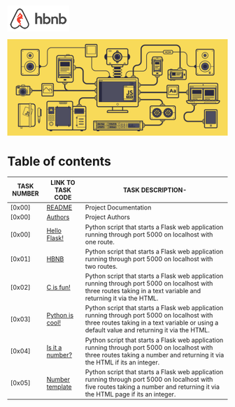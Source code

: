 ![AirBnB](../web_static/images/logo.png)

![AirBnB](./assets/1_L_QoAG863l8QvqxpNyBiqw.gif)

# Table of contents

TASK NUMBER | LINK TO TASK CODE | TASK DESCRIPTION-
----- | ------ | ----------
[0x00] | [README](./README.md) | Project Documentation
[0x00] | [Authors](./AUTHORS) | Project Authors
[0x00] | [Hello Flask!](./0-hello_route.py) | Python script that starts a Flask web application running through port 5000 on localhost with one route.
[0x01] | [HBNB](./1-hbnb_route.py) | Python script that starts a Flask web application running through port 5000 on localhost with two routes.
[0x02] | [C is fun!](./2-c_route.py) | Python script that starts a Flask web application running through port 5000 on localhost with three routes taking in a text variable and returning it via  the HTML.
[0x03] | [Python is cool!](./3-python_route.py) | Python script that starts a Flask web application running through port 5000 on localhost with three routes taking in a text variable or using a default value and returning it via  the HTML.
[0x04] | [Is it a number?](./4-number_route.py) | Python script that starts a Flask web application running through port 5000 on localhost with three routes taking a number and returning it via the HTML if its an integer.
[0x05] | [Number template](./5-number_template.py) | Python script that starts a Flask web application running through port 5000 on localhost with five routes taking a number and returning it via the HTML page if its an integer.

